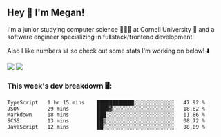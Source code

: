 ## Hey 👋 I'm Megan! 
I'm a junior studying computer science 👩🏻‍💻 at Cornell University 🐻 and a software engineer specializing in fullstack/frontend development!

Also I like numbers 📊 so check out some stats I'm working on below! ⬇️

<img src="https://github-readme-stats.vercel.app/api?username=meganyin13&show_icons=true&hide=stars&count_private=true" />

<img src="https://github-readme-stats.vercel.app/api/top-langs/?username=meganyin13&layout=compact&hide=Jupyter%20Notebook" />

### This week's dev breakdown 🖥:
<!--START_SECTION:waka-->
```text
TypeScript   1 hr 15 mins    ████████████░░░░░░░░░░░░░   47.92 % 
JSON         29 mins         ████▓░░░░░░░░░░░░░░░░░░░░   18.82 % 
Markdown     18 mins         ███░░░░░░░░░░░░░░░░░░░░░░   11.86 % 
SCSS         13 mins         ██▒░░░░░░░░░░░░░░░░░░░░░░   08.72 % 
JavaScript   12 mins         ██░░░░░░░░░░░░░░░░░░░░░░░   08.09 % 
```
<!--END_SECTION:waka-->